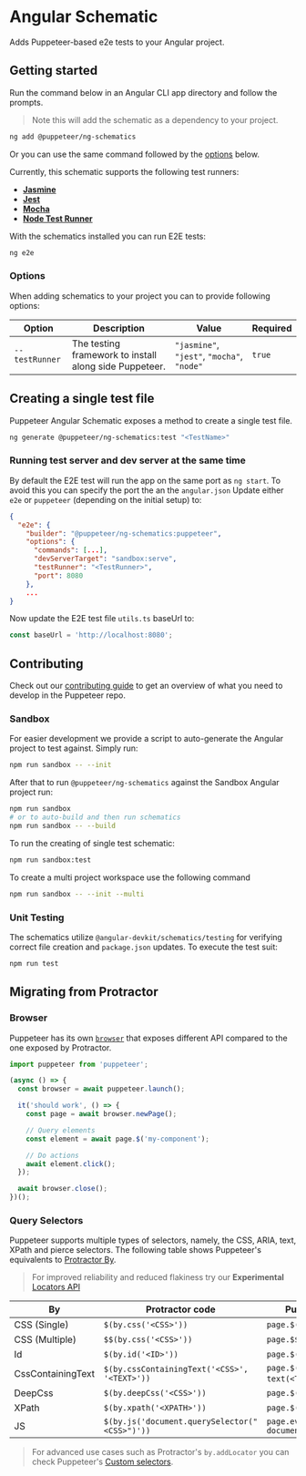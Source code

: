 # Angular Schematic

Adds Puppeteer-based e2e tests to your Angular project.

## Getting started

Run the command below in an Angular CLI app directory and follow the prompts.

> Note this will add the schematic as a dependency to your project.

```bash
ng add @puppeteer/ng-schematics
```

Or you can use the same command followed by the [options](#options) below.

Currently, this schematic supports the following test runners:

- [**Jasmine**](https://jasmine.github.io/)
- [**Jest**](https://jestjs.io/)
- [**Mocha**](https://mochajs.org/)
- [**Node Test Runner**](https://nodejs.org/api/test.html)

With the schematics installed you can run E2E tests:

```bash
ng e2e
```

### Options

When adding schematics to your project you can to provide following options:

| Option         | Description                                            | Value                                      | Required |
| -------------- | ------------------------------------------------------ | ------------------------------------------ | -------- |
| `--testRunner` | The testing framework to install along side Puppeteer. | `"jasmine"`, `"jest"`, `"mocha"`, `"node"` | `true`   |

## Creating a single test file

Puppeteer Angular Schematic exposes a method to create a single test file.

```bash
ng generate @puppeteer/ng-schematics:test "<TestName>"
```

### Running test server and dev server at the same time

By default the E2E test will run the app on the same port as `ng start`.
To avoid this you can specify the port the an the `angular.json`
Update either `e2e` or `puppeteer` (depending on the initial setup) to:

```json
{
  "e2e": {
    "builder": "@puppeteer/ng-schematics:puppeteer",
    "options": {
      "commands": [...],
      "devServerTarget": "sandbox:serve",
      "testRunner": "<TestRunner>",
      "port": 8080
    },
    ...
}
```

Now update the E2E test file `utils.ts` baseUrl to:

```ts
const baseUrl = 'http://localhost:8080';
```

## Contributing

Check out our [contributing guide](https://pptr.dev/contributing) to get an overview of what you need to develop in the Puppeteer repo.

### Sandbox

For easier development we provide a script to auto-generate the Angular project to test against. Simply run:

```bash
npm run sandbox -- --init
```

After that to run `@puppeteer/ng-schematics` against the Sandbox Angular project run:

```bash
npm run sandbox
# or to auto-build and then run schematics
npm run sandbox -- --build
```

To run the creating of single test schematic:

```bash
npm run sandbox:test
```

To create a multi project workspace use the following command

```bash
npm run sandbox -- --init --multi
```

### Unit Testing

The schematics utilize `@angular-devkit/schematics/testing` for verifying correct file creation and `package.json` updates. To execute the test suit:

```bash
npm run test
```

## Migrating from Protractor

### Browser

Puppeteer has its own [`browser`](https://pptr.dev/api/puppeteer.browser) that exposes different API compared to the one exposed by Protractor.

```ts
import puppeteer from 'puppeteer';

(async () => {
  const browser = await puppeteer.launch();

  it('should work', () => {
    const page = await browser.newPage();

    // Query elements
    const element = await page.$('my-component');

    // Do actions
    await element.click();
  });

  await browser.close();
})();
```

### Query Selectors

Puppeteer supports multiple types of selectors, namely, the CSS, ARIA, text, XPath and pierce selectors.
The following table shows Puppeteer's equivalents to [Protractor By](https://www.protractortest.org/#/api?view=ProtractorBy).

> For improved reliability and reduced flakiness try our
> **Experimental** [Locators API](https://pptr.dev/guides/locators)

| By                | Protractor code                               | Puppeteer querySelector                                      |
| ----------------- | --------------------------------------------- | ------------------------------------------------------------ |
| CSS (Single)      | `$(by.css('<CSS>'))`                          | `page.$('<CSS>')`                                            |
| CSS (Multiple)    | `$$(by.css('<CSS>'))`                         | `page.$$('<CSS>')`                                           |
| Id                | `$(by.id('<ID>'))`                            | `page.$('#<ID>')`                                            |
| CssContainingText | `$(by.cssContainingText('<CSS>', '<TEXT>'))`  | `page.$('<CSS> ::-p-text(<TEXT>)')` `                        |
| DeepCss           | `$(by.deepCss('<CSS>'))`                      | `page.$(':scope >>> <CSS>')`                                 |
| XPath             | `$(by.xpath('<XPATH>'))`                      | `page.$('::-p-xpath(<XPATH>)')`                              |
| JS                | `$(by.js('document.querySelector("<CSS>")'))` | `page.evaluateHandle(() => document.querySelector('<CSS>'))` |

> For advanced use cases such as Protractor's `by.addLocator` you can check Puppeteer's [Custom selectors](https://pptr.dev/guides/query-selectors#custom-selectors).
